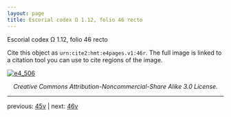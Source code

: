 ```yaml
---
layout: page
title: Escorial codex Ω 1.12, folio 46 recto
---
```


Escorial codex Ω 1.12, folio 46 recto

Cite this object as `urn:cite2:hmt:e4pages.v1:46r`.  The full image is linked to a citation tool you can use to cite regions of the image.

[![e4_506](http://www.homermultitext.org/iipsrv?IIIF=/project/homer/pyramidal/deepzoom/hmt/e4img/2017a/e4_506.tif/full/800,/0/default.jpg)](http://www.homermultitext.org/ict2/?urn=urn:cite2:hmt:e4img.2017a:e4_506) 

<p style="text-align: center; font-style: italic;">Creative Commons Attribution-Noncommercial-Share Alike 3.0 License.</p>

---

previous: [45v](../45v/) | next: [46v](../46v/)
